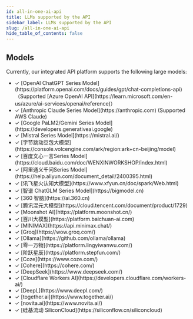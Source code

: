```yaml
---
id: all-in-one-ai-api
title: LLMs supported by the API
sidebar_label: LLMs supported by the API
slug: /all-in-one-ai-api
hide_table_of_contents: false
---
```


## Models

Currently, our integrated API platform supports the following large models:
<ul>
  <li>&#10003; [OpenAI ChatGPT Series Model](https://platform.openai.com/docs/guides/gpt/chat-completions-api)（Supported [Azure OpenAI API](https://learn.microsoft.com/en-us/azure/ai-services/openai/reference)）</li>
  <li>&#10003; [Anthropic Claude Series Model](https://anthropic.com) (Supported AWS Claude)</li>
  <li>&#10003; [Google PaLM2/Gemini Series Model](https://developers.generativeai.google)</li>
  <li>&#10003; [Mistral Series Model](https://mistral.ai/)</li>
  <li>&#10003; [字节跳动豆包大模型](https://console.volcengine.com/ark/region:ark+cn-beijing/model)</li>
  <li>&#10003; [百度文心一言Series Model](https://cloud.baidu.com/doc/WENXINWORKSHOP/index.html)</li>
  <li>&#10003; [阿里通义千问Series Model](https://help.aliyun.com/document_detail/2400395.html)</li>
  <li>&#10003; [讯飞星火认知大模型](https://www.xfyun.cn/doc/spark/Web.html)</li>
  <li>&#10003; [智谱 ChatGLM Series Model](https://bigmodel.cn)</li>
  <li>&#10003; [360 智脑](https://ai.360.cn)</li>
  <li>&#10003; [腾讯混元大模型](https://cloud.tencent.com/document/product/1729)</li>
  <li>&#10003; [Moonshot AI](https://platform.moonshot.cn/)</li>
  <li>&#10003; [百川大模型](https://platform.baichuan-ai.com)</li>
  <li>&#10003; [MINIMAX](https://api.minimax.chat/)</li>
  <li>&#10003; [Groq](https://wow.groq.com/)</li>
  <li>&#10003; [Ollama](https://github.com/ollama/ollama)</li>
  <li>&#10003; [零一万物](https://platform.lingyiwanwu.com/)</li>
  <li>&#10003; [阶跃星辰](https://platform.stepfun.com/)</li>
  <li>&#10003; [Coze](https://www.coze.com/)</li>
  <li>&#10003; [Cohere](https://cohere.com/)</li>
  <li>&#10003; [DeepSeek](https://www.deepseek.com/)</li>
  <li>&#10003; [Cloudflare Workers AI](https://developers.cloudflare.com/workers-ai/)</li>
  <li>&#10003; [DeepL](https://www.deepl.com/)</li>
  <li>&#10003; [together.ai](https://www.together.ai/)</li>
  <li>&#10003; [novita.ai](https://www.novita.ai/)</li>
  <li>&#10003; [硅基流动 SiliconCloud](https://siliconflow.cn/siliconcloud)</li>
</ul>